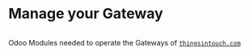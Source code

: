 <a href="http://thingsintouch.com"><img src="https://github.com/thingsintouch/things_attendance/blob/12.0/ras2/static/description/icon_mini.png" alt="" id="miniLogo"></a>

Manage your Gateway
===================
<a href="http://thingsintouch.com"><img src="https://github.com/thingsintouch/things_attendance/blob/12.0/ras2/static/description/RAS2_02_small_2019.jpg" alt="" id="miniLogo"></a>

Odoo Modules needed to operate the Gateways of <a href="http://thingsintouch.com"><code class="language-plaintext highlighter-rouge">thingsintouch.com</code></a>
